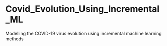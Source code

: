# Covid_Evolution_Using_Incremental_ML
 Modelling the COVID-19 virus evolution using incremental machine learning methods
